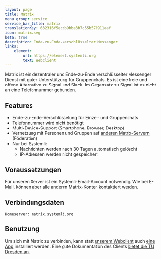 ```yaml
---
layout: page
title: Matrix
menu_group: service
service_bar_title: matrix
translationKey: 632316f5ecdb9bba3b7c55b570911aaf
icon: matrix.svg
beta: true
description: Ende-zu-Ende-verschlüsselter Messenger
links:
    element:
        url: https://element.systemli.org
        text: Webclient
---
```

Matrix ist ein dezentraler und Ende-zu-Ende verschlüsselter Messenger Dienst mit guter Unterstützung für Gruppenchats. 
Es ist eine freie und offene Alternative zu Signal und Slack. Im Gegensatz zu Signal ist es nicht an eine Telefonnummer 
gebunden.

## Features

- Ende-zu-Ende-Verschlüsselung für Einzel- und Gruppenchats
- Telefonnummer wird nicht benötigt
- Multi-Device-Support (Smartphone, Browser, Desktop)
- Vernetzung mit Personen und Gruppen auf [anderen Matrix-Servern](https://matrix.org/) (Föderation)
- Nur bei Systemli:
  - Nachrichten werden nach 30 Tagen automatisch gelöscht
  - IP-Adressen werden nicht gespeichert

## Voraussetzungen

Für unseren Server ist ein Systemli-Email-Account notwendig. Wie bei E-Mail, können aber alle
anderen Matrix-Konten kontaktiert werden.

## Verbindungsdaten

```
Homeserver: matrix.systemli.org
```

## Benutzung

Um sich mit Matrix zu verbinden, kann statt [unserem Webclient](https://element.systemli.org) auch 
[eine App](https://element.io/get-started) installiert werden. Eine gute Dokumentation des Clients 
[bietet die TU Dresden an](https://doc.matrix.tu-dresden.de).
